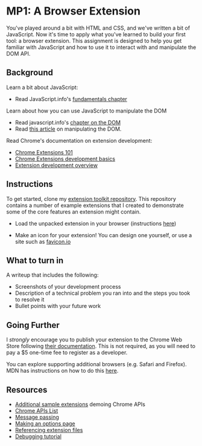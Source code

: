 # MP1: A Browser Extension

You've played around a bit with HTML and CSS, and we've written a bit of
JavaScript. Now it's time to apply what you've learned to build your first tool:
a browser extension. This assignment is designed to help you get familiar with
JavaScript and how to use it to interact with and manipulate the DOM API.

## Background

Learn a bit about JavaScript:

- Read JavaScript.info's
  [fundamentals chapter](https://javascript.info/first-steps)

Learn about how you can use JavaScript to manipulate the DOM

- Read javascript.info's [chapter on the DOM](https://javascript.info/document)
- Read
  [this article](https://developer.mozilla.org/en-US/docs/Learn/JavaScript/Client-side_web_APIs/Manipulating_documents)
  on manipulating the DOM.

Read Chrome's documentation on extension development:

- [Chrome Extensions 101](https://developer.chrome.com/docs/extensions/mv3/getstarted/extensions-101/)
- [Chrome Extensions development basics](https://developer.chrome.com/docs/extensions/mv3/getstarted/development-basics/)
- [Extension development overview](https://developer.chrome.com/docs/extensions/mv3/devguide/)

## Instructions

To get started, clone my
[extension toolkit repository](https://github.com/branchwelder/extension-toolkit).
This repository contains a number of example extensions that I created to
demonstrate some of the core features an extension might contain.

- Load the unpacked extension in your browser (instructions
  [here](https://developer.chrome.com/docs/extensions/mv3/getstarted/development-basics/#load-unpacked))

- Make an icon for your extension! You can design one yourself, or use a site
  such as [favicon.io](https://favicon.io/)

## What to turn in

A writeup that includes the following:

- Screenshots of your development process
- Description of a technical problem you ran into and the steps you took to
  resolve it
- Bullet points with your future work

## Going Further

<!-- - Add an
  [options page](https://developer.chrome.com/docs/extensions/mv3/options/) -->

I _strongly_ encourage you to publish your extension to the Chrome Web Store
following
[their documentation](https://developer.chrome.com/docs/webstore/publish/). This
is not required, as you will need to pay a $5 one-time fee to register as a
developer.

You can explore supporting additional browsers (e.g. Safari and Firefox). MDN
has instructions on how to do this
[here](https://developer.mozilla.org/en-US/docs/Mozilla/Add-ons/WebExtensions/Build_a_cross_browser_extension).

## Resources

- [Additional sample extensions](https://github.com/GoogleChrome/chrome-extensions-samples/tree/main/api)
  demoing Chrome APIs
- [Chrome APIs List](https://developer.chrome.com/docs/extensions/reference/)
- [Message passing](https://developer.chrome.com/docs/extensions/mv3/messaging/)
- [Making an options page](https://developer.chrome.com/docs/extensions/mv3/options/)
- [Referencing extension files](https://developer.chrome.com/docs/extensions/mv3/architecture-overview/#files)
- [Debugging tutorial](https://developer.chrome.com/docs/extensions/mv3/tut_debugging/)
